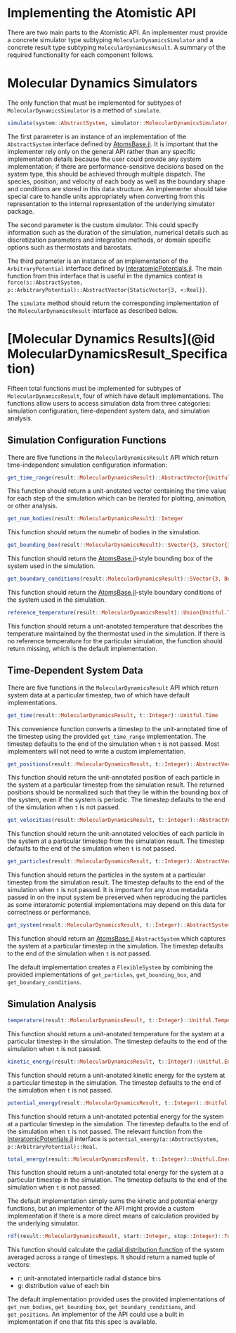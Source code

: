 # Implementing the Atomistic API

There are two main parts to the Atomistic API. An implementer must provide a concrete simulator type subtyping `MolecularDynamicsSimulator` and a concrete result type subtyping `MolecularDynamicsResult`. A summary of the required functionality for each component follows.

# Molecular Dynamics Simulators

The only function that must be implemented for subtypes of `MolecularDynamicsSimulator` is a method of `simulate`.

```julia
simulate(system::AbstractSystem, simulator::MolecularDynamicsSimulator, potential::ArbitraryPotential)::MolecularDynamicsResult
```

The first parameter is an instance of an implementation of the `AbstractSystem` interface defined by [AtomsBase.jl](https://github.com/JuliaMolSim/AtomsBase.jl). It is important that the implementer rely only on the general API rather than any specific implementation details because the user could provide any system implementation; if there are performance-sensitive decisions based on the system type, this should be achieved through multiple dispatch. The species, position, and velocity of each body as well as the boundary shape and conditions are stored in this data structure. An implementer should take special care to handle units appropriately when converting from this representation to the internal representation of the underlying simulator package.

The second parameter is the custom simulator. This could specify information such as the duration of the simulation, numerical details such as discretization parameters and integration methods, or domain specific options such as thermostats and barostats.

The third parameter is an instance of an implementation of the `ArbitraryPotential` interface defined by [InteratomicPotentials.jl](https://github.com/cesmix-mit/InteratomicPotentials.jl). The main function from this interface that is useful in the dynamics context is `force(s::AbstractSystem, p::ArbitraryPotential)::AbstractVector{StaticVector{3, <:Real}}`.

The `simulate` method should return the corresponding implementation of the `MolecularDynamicsResult` interface as described below.

# [Molecular Dynamics Results](@id MolecularDynamicsResult_Specification)

Fifteen total functions must be implemented for subtypes of `MolecularDynamicsResult`, four of which have default implementations. The functions allow users to access simulation data from three categories: simulation configuration, time-dependent system data, and simulation analysis.

## Simulation Configuration Functions

There are five functions in the `MolecularDynamicsResult` API which return time-independent simulation configuration information:

```julia
get_time_range(result::MolecularDynamicsResult)::AbstractVector{Unitful.Time}
```

This function should return a unit-anotated vector containing the time value for each step of the simulation which can be iterated for plotting, animation, or other analysis.

```julia
get_num_bodies(result::MolecularDynamicsResult)::Integer
```

This function should return the numebr of bodies in the simulation.

```julia
get_bounding_box(result::MolecularDynamicsResult)::SVector{3, SVector{3, Unitful.Length}}
```

This function should return the [AtomsBase.jl](https://github.com/JuliaMolSim/AtomsBase.jl)-style bounding box of the system used in the simulation.

```julia
get_boundary_conditions(result::MolecularDynamicsResult)::SVector{3, BoundaryCondition}
```

This function should return the [AtomsBase.jl](https://github.com/JuliaMolSim/AtomsBase.jl)-style boundary conditions of the system used in the simulation.

```julia
reference_temperature(result::MolecularDynamicsResult)::Union{Unitful.Temperature,Missing}
```

This function should return a unit-anotated temperature that describes the temperature maintained by the thermostat used in the simulation. If there is no reference temperature for the particular simulation, the function should return missing, which is the default implementation.

## Time-Dependent System Data

There are five functions in the `MolecularDynamicsResult` API which return system data at a particular timestep, two of which have default implementations.

```julia
get_time(result::MolecularDynamicsResult, t::Integer)::Unitful.Time
```

This convenience function converts a timestep to the unit-annotated time of the timestep using the provided `get_time_range` implementation. The timestep defaults to the end of the simulation when `t` is not passed. Most implementers will not need to write a custom implementation.

```julia
get_positions(result::MolecularDynamicsResult, t::Integer)::AbstractVector{SVector{3, Unitful.Length}}
```

This function should return the unit-annotated position of each particle in the system at a particular timestep from the simulation result. The returned positions should be normalized such that they lie within the bounding box of the system, even if the system is periodic. The timestep defaults to the end of the simulation when `t` is not passed.

```julia
get_velocities(result::MolecularDynamicsResult, t::Integer)::AbstractVector{SVector{3, Unitful.Velocity}}
```

This function should return the unit-annotated velocities of each particle in the system at a particular timestep from the simulation result. The timestep defaults to the end of the simulation when `t` is not passed.

```julia
get_particles(result::MolecularDynamicsResult, t::Integer)::AbstractVector{Atom}
```

This function should return the particles in the system at a particular timestep from the simulation result. The timestep defaults to the end of the simulation when `t` is not passed. It is important for any `Atom` metadata passed in on the input system be preserved when reproducing the particles as some interatomic potential implementations may depend on this data for correctness or performance.

```julia
get_system(result::MolecularDynamicsResult, t::Integer)::AbstractSystem
```

This function should return an [AtomsBase.jl](https://github.com/JuliaMolSim/AtomsBase.jl) `AbstractSystem` which captures the system at a particular timestep in the simulation. The timestep defaults to the end of the simulation when `t` is not passed.

The default implementation creates a `FlexibleSystem` by combining the provided implementations of `get_particles`, `get_bounding_box`, and `get_boundary_conditions`.

## Simulation Analysis

```julia
temperature(result::MolecularDynamicsResult, t::Integer)::Unitful.Temperature
```

This function should return a unit-anotated temperature for the system at a particular timestep in the simulation. The timestep defaults to the end of the simulation when `t` is not passed.

```julia
kinetic_energy(result::MolecularDynamicsResult, t::Integer)::Unitful.Energy
```

This function should return a unit-anotated kinetic energy for the system at a particular timestep in the simulation. The timestep defaults to the end of the simulation when `t` is not passed.

```julia
potential_energy(result::MolecularDynamicsResult, t::Integer)::Unitful.Energy
```

This function should return a unit-anotated potential energy for the system at a particular timestep in the simulation. The timestep defaults to the end of the simulation when `t` is not passed. The relevant function from the [InteratomicPotentials.jl](https://github.com/cesmix-mit/InteratomicPotentials.jl) interface is `potential_energy(a::AbstractSystem, p::ArbitraryPotential)::Real`.

```julia
total_energy(result::MolecularDynamicsResult, t::Integer)::Unitful.Energy
```

This function should return a unit-anotated total energy for the system at a particular timestep in the simulation. The timestep defaults to the end of the simulation when `t` is not passed.

The default implementation simply sums the kinetic and potential energy functions, but an implementor of the API might provide a custom implementation if there is a more direct means of calculation provided by the underlying simulator.

```julia
rdf(result::MolecularDynamicsResult, start::Integer, stop::Integer)::Tuple{AbstractVector{Real},AbstractVector{Real}}
```

This function should calculate the [radial distribution function](https://en.wikipedia.org/wiki/Radial_distribution_function) of the system averaged across a range of timesteps. It should return a named tuple of vectors:

- r: unit-annotated interparticle radial distance bins
- g: distribution value of each bin

The default implementation provided uses the provided implementations of `get_num_bodies`, `get_bounding_box`, `get_boundary_conditions`, and `get_positions`. An implementor of the API could use a built in implementation if one that fits this spec is available.
